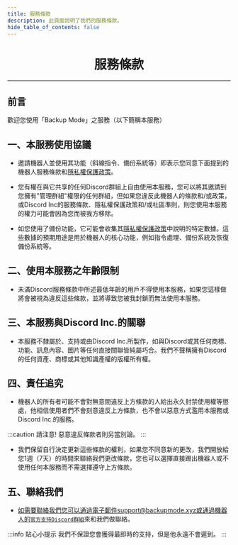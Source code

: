 ```yaml
---
title: 服務條款
description: 此頁面說明了我們的服務條款。
hide_table_of_contents: false
---
```


# <center>服務條款</center>

---

## 前言
歡迎您使用「Backup Mode」之服務（以下簡稱本服務）


## 一、本服務使用協議
* 邀請機器人並使用其功能（斜線指令、備份系統等）即表示您同意下面提到的機器人服務條款和[隱私權保護政策](./privacy)。

* 您有權在與它共享的任何Discord群組上自由使用本服務，您可以將其邀請到您擁有"管理群組"權限的任何群組，但如果您違反此機器人的條款和/或政策，或Discord Inc的服務條款、隱私權保護政策和/或社區準則，則您使用本服務的權力可能會因為您而被我方移除。

* 如您使用了備份功能，它可能會收集其[隱私權保護政策](./privacy)中說明的特定數據。這些數據的預期用途是用於機器人的核心功能，例如指令處理、備份系統及恢復備份系統等。

## 二、使用本服務之年齡限制
* 未滿Discord服務條款中所述最低年齡的用戶不得使用本服務，如果您這樣做將會被視為違反這些條款，並將導致您被我封鎖而無法使用本服務。

## 三、本服務與Discord Inc.的關聯
* 本服務不隸屬於、支持或由Discord Inc.所製作，如與Discord或其任何商標、功能、訊息內容、圖片等任何直接關聯皆純屬巧合。我們不聲稱擁有Discord的任何資產、商標或其他知識產權的版權所有權。

## 四、責任追究
* 機器人的所有者可能不會對無意間違反上方條款的人給出永久封禁使用權等懲處，他相信使用者們不會刻意違反上方條款，也不會以惡意方式濫用本服務或Discord Inc.的服務。

:::caution 請注意!
惡意違反條款者則另當別論。
:::

* 我們保留自行決定更新這些條款的權利，如果您不同意新的更改，我們開放給您1週（7天）的時間來聯絡我們更改條款，您也可以選擇直接踢出機器人或不使用任何本服務而不需選擇遵守上方條款。

## 五、聯絡我們
* 如需要聯絡我們您可以通過電子郵件support@backupmode.xyz或通過機器人的[`官方支持Discord群組`](https://discord.backupmode.xyz)來和我們做聯絡。

:::info 貼心小提示
我們不保證您會獲得最即時的支持，但是他永遠不會遲到。
:::